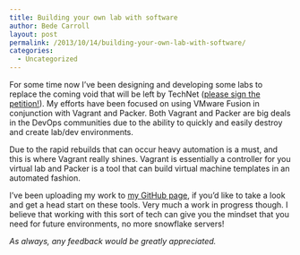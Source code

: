 ```yaml
---
title: Building your own lab with software
author: Bede Carroll
layout: post
permalink: /2013/10/14/building-your-own-lab-with-software/
categories:
  - Uncategorized
---
```

For some time now I’ve been designing and developing some labs to replace the coming void that will be left by TechNet ([please sign the petition!][1]). My efforts have been focused on using VMware Fusion in conjunction with Vagrant and Packer. Both Vagrant and Packer are big deals in the DevOps communities due to the ability to quickly and easily destroy and create lab/dev environments.

Due to the rapid rebuilds that can occur heavy automation is a must, and this is where Vagrant really shines. Vagrant is essentially a controller for you virtual lab and Packer is a tool that can build virtual machine templates in an automated fashion.

I’ve been uploading my work to [my GitHub page][2], if you’d like to take a look and get a head start on these tools. Very much a work in progress though. I believe that working with this sort of tech can give you the mindset that you need for future environments, no more snowflake servers!

*As always, any feedback would be greatly appreciated.*

&nbsp;

 [1]: https://www.change.org/petitions/continue-technet-or-create-an-affordable-alternative-to-msdn
 [2]: https://github.com/bedecarroll